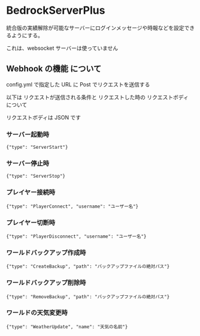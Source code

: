 # BedrockServerPlus

 統合版の実績解除が可能なサーバーにログインメッセージや時報などを設定できるようにする。

これは、websocket サーバーは使っていません

## Webhook の機能 について

config.yml で指定した URL に Post でリクエストを送信する

以下は リクエストが送信される条件と リクエストした時の リクエストボディ について

リクエストボディは JSON です

### サーバー起動時

```post
{"type": "ServerStart"}
```

### サーバー停止時

```post
{"type": "ServerStop"}
```

### プレイヤー接続時

```post
{"type": "PlayerConnect", "username": "ユーザー名"}
```

### プレイヤー切断時

```post
{"type": "PlayerDisconnect", "username": "ユーザー名"}
```

### ワールドバックアップ作成時

```post
{"type": "CreateBackup", "path": "バックアップファイルの絶対パス"}
```

### ワールドバックアップ削除時

```post
{"type": "RemoveBackup", "path": "バックアップファイルの絶対パス"}
```

### ワールドの天気変更時

```post
{"type": "WeatherUpdate", "name": "天気の名前"}
```
